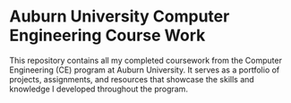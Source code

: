 # Auburn University Computer Engineering Course Work
This repository contains all my completed coursework from the Computer Engineering (CE) program at Auburn University. It serves as a portfolio of projects, assignments, and resources that showcase the skills and knowledge I developed throughout the program.
